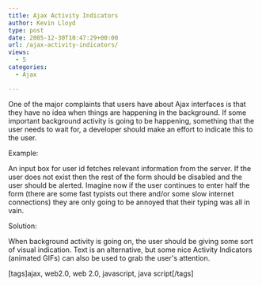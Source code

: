 ```yaml
---
title: Ajax Activity Indicators
author: Kevin Lloyd
type: post
date: 2005-12-30T10:47:29+00:00
url: /ajax-activity-indicators/
views:
  - 5
categories:
  - Ajax

---
```

One of the major complaints that users have about Ajax interfaces is that they have no idea when things are happening in the background. If some important background activity is going to be happening, something that the user needs to wait for, a developer should make an effort to indicate this to the user.

Example:

An input box for user id fetches relevant information from the server. If the user does not exist then the rest of the form should be disabled and the user should be alerted. Imagine now if the user continues to enter half the form (there are some fast typists out there and/or some slow internet connections) they are only going to be annoyed that their typing was all in vain.

Solution:

When background activity is going on, the user should be giving some sort of visual indication. Text is an alternative, but some nice Activity Indicators (animated GIFs) can also be used to grab the user's attention.

[tags]ajax, web2.0, web 2.0, javascript, java script[/tags]